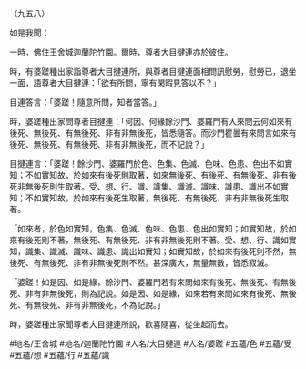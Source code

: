（九五八）

如是我聞：

一時，佛住王舍城迦蘭陀竹園。爾時，尊者大目揵連亦於彼住。

時，有婆蹉種出家詣尊者大目揵連所，與尊者目揵連面相問訊慰勞，慰勞已，退坐一面，語尊者大目揵連：「欲有所問，寧有閑暇見答以不？」

目連答言：「婆蹉！隨意所問，知者當答。」

時，婆蹉種出家問尊者目揵連：「何因、何緣餘沙門、婆羅門有人來問云何如來有後死、無後死、有無後死、非有非無後死，皆悉隨答。而沙門瞿曇有來問言如來有後死、無後死、有無後死、非有非無後死，而不記說？」

目揵連言：「婆蹉！餘沙門、婆羅門於色、色集、色滅、色味、色患、色出不如實知；不如實知故，於如來有後死則取著，如來無後死、有後死、有無後死、非有後死非無後死則生取著。受、想、行、識、識集、識滅、識味、識患、識出不如實知；不如實知故，於如來有後死生取著，無後死、有無後死、非有非無後死生取著。

「如來者，於色如實知，色集、色滅、色味、色患、色出如實知；如實知故，於如來有後死則不著，無後死、有無後死、非有非無後死則不著。受、想、行、識如實知，識集、識滅、識味、識患、識出如實知；如實知故，於如來有後死則不然，無後死、有無後死、非有非無後死則不然。甚深廣大，無量無數，皆悉寂滅。

「婆蹉！如是因、如是緣，餘沙門、婆羅門若有來問如來有後死、無後死、有無後死、非有非無後死，則為記說。如是因、如是緣，如來若有來問如來有後死、無後死、有無後死、非有非無後死，不為記說。」

時，婆蹉種出家聞尊者大目揵連所說，歡喜隨喜，從坐起而去。

#地名/王舍城
#地名/迦蘭陀竹園
#人名/大目揵連
#人名/婆蹉
#五蘊/色
#五蘊/受
#五蘊/想
#五蘊/行
#五蘊/識
